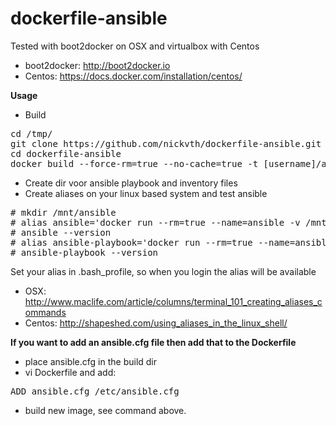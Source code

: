 # dockerfile-ansible

Tested with boot2docker on OSX and virtualbox with Centos
* boot2docker: http://boot2docker.io
* Centos: https://docs.docker.com/installation/centos/

<b>Usage</b>

* Build
<pre>
cd /tmp/
git clone https://github.com/nickvth/dockerfile-ansible.git 
cd dockerfile-ansible
docker build --force-rm=true --no-cache=true -t [username]/ansible .
</pre>

* Create dir voor ansible playbook and inventory files
* Create aliases on your linux based system and test ansible

<pre>
# mkdir /mnt/ansible
# alias ansible='docker run --rm=true --name=ansible -v /mnt/ansible:/mnt [username]/ansible /usr/bin/ansible'
# ansible --version
# alias ansible-playbook='docker run --rm=true --name=ansible -v /mnt/ansible:/mnt [username]/ansible /usr/bin/ansible-playbook'
# ansible-playbook --version
</pre>

Set your alias in .bash_profile, so when you login the alias will be available
* OSX: http://www.maclife.com/article/columns/terminal_101_creating_aliases_commands
* Centos: http://shapeshed.com/using_aliases_in_the_linux_shell/

<b>If you want to add an ansible.cfg file then add that to the Dockerfile</b>

* place ansible.cfg in the build dir
* vi Dockerfile and add:
<pre>
ADD ansible.cfg /etc/ansible.cfg
</pre>
* build new image, see command above.
